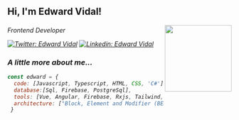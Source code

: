 <h2> Hi, I'm Edward Vidal! </h2>
<img align='right' src="https://media.giphy.com/media/3o7bukPWLMVsRz38J2/giphy.gif" width="150">
<p> <em>Frontend Developer  <img src="https://upload.wikimedia.org/wikipedia/commons/thumb/c/cf/Angular_full_color_logo.svg/1200px-Angular_full_color_logo.svg.png" width="17">
  <img src="https://upload.wikimedia.org/wikipedia/commons/thumb/9/95/Vue.js_Logo_2.svg/250px-Vue.js_Logo_2.svg.png" width="17"></p>

[![Twitter: Edward Vidal](https://img.shields.io/twitter/follow/ehvidalp?style=social)](https://twitter.com/ehvidalp)
[![Linkedin: Edward Vidal](https://img.shields.io/badge/-ehvidalp-blue?style=flat-square&logo=Linkedin&logoColor=white&link=https://www.linkedin.com/in/ehvidalp/)](https://www.linkedin.com/in/ehvidalp/)

### A little more about me...  

```javascript
const edward = {
  code: [Javascript, Typescript, HTML, CSS, 'C#'],
  database:[Sql, Firebase, PostgreSql],
  tools: [Vue, Angular, Firebase, Rxjs, Tailwind, Bootstrap, Syncfusion],
  architecture: ["Block, Element and Modifier (BEM) methodology", "design system pattern"],
 }
```
